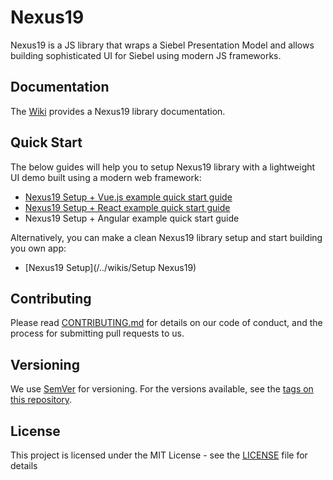 # Nexus19
Nexus19 is a JS library that wraps a Siebel Presentation Model and allows building sophisticated UI for Siebel using modern JS frameworks.

## Documentation
The [Wiki](/../wikis/home) provides a Nexus19 library documentation.

## Quick Start

The below guides will help you to setup Nexus19 library with a lightweight UI demo built using a modern web framework:
- [Nexus19 Setup + Vue.js example quick start guide](/../blob/master/examples/VUE.JS%20Examples/Demo%20Example/readme.md)
- [Nexus19 Setup + React example quick start guide](/../blob/master/examples/REACT%20Examples/Demo%20Example/readme.md)
- Nexus19 Setup + Angular example quick start guide

Alternatively, you can make a clean Nexus19 library setup and start building you own app:
- [Nexus19 Setup](/../wikis/Setup Nexus19)

## Contributing
Please read [CONTRIBUTING.md](CONTRIBUTING.md) for details on our code of conduct, and the process for submitting pull requests to us.

## Versioning
We use [SemVer](http://semver.org/) for versioning. For the versions available, see the [tags on this repository](/../tags). 

## License
This project is licensed under the MIT License - see the [LICENSE](LICENSE) file for details
